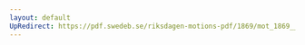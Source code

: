 ```yaml
---
layout: default
UpRedirect: https://pdf.swedeb.se/riksdagen-motions-pdf/1869/mot_1869__ak__00212/mot_1869__ak__00212_002.pdf
---
```

